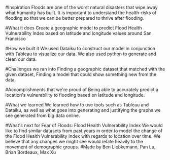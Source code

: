 #Inspiration
Floods are one of the worst natural disasters that wipe away what humanity has built. It is important to understand the health-risks of flooding so that we can be better prepared to thrive after flooding.

#What it does
Create a geographic model to predict Flood Health Vulnerability Index based on latitude and longitude values around San Francisco

#How we built it
We used Dataiku to construct our model in conjunction with Tableau to visualize our data. We also used python to generate and clean our data.

#Challenges we ran into
Finding a geographic dataset that matched with the given dataset, Finding a model that could show something new from the data.

#Accomplishments that we're proud of
Being able to accurately predict a location's vulnerability to flooding based on latitude and longitude.

#What we learned
We learned how to use tools such as Tableau and Dataiku, as well as what goes into generating and justifying the graphs we see generated from big data online.

#What's next for Fear of Floods: Flood Health Vulnerability Index
We would like to find similar datasets from past years in order to model the change of the Flood Health Vulnerability Index with regards to location over time. We believe that any changes we might see would relate heavily to the movement of demographic groups.
#Made by
Ben Liebkemann, Pan Lu, Brian Bordeaux, Max Xu 

